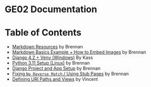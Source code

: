 # GE02 Documentation

# Table of Contents

- [Markdown Resources](https://github.com/C0atRack/GE02-Collab/blob/main/documentation/Doc-Markdown%20Resources.md) by Brennan
- [Markdown Basics Example + How to Embed Images](https://github.com/C0atRack/GE02-Collab/blob/main/documentation/Doc-Markdown%20Example.md) by Brennan
- [Django 4.2 + Venv (Windows)](https://github.com/C0atRack/GE02-Collab/blob/main/documentation/Doc-Django%20Setup%20Windows.md) By Kass
- [Python 3.11 Setup (Linux)](https://github.com/C0atRack/GE02-Collab/blob/main/documentation/Doc-Linux%20Setup.md) by Brennan
- [Django Project and App Setup](https://github.com/C0atRack/GE02-Collab/blob/main/documentation/Doc-Django%20Project%20and%20App%20Setup.md) by Brennan
- [Fixing `No Reverse Match` / Using Stub Pages](https://github.com/C0atRack/GE02-Collab/blob/main/documentation/Doc-Stub%20Pages.md) by Brennan
- [Defining URI Paths and Views](https://github.com/C0atRack/GE02-Collab/blob/main/documentation/Doc-Define%20URI%20path%20and%20View.md) by Vincent
